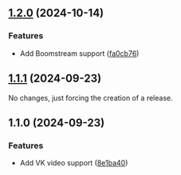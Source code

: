 

## [1.2.0](https://github.com/morevm/vue-cool-lightbox/compare/v1.1.1...v1.2.0) (2024-10-14)


### Features

* Add Boomstream support ([fa0cb76](https://github.com/morevm/vue-cool-lightbox/commit/fa0cb763a110dee117f47944dd7367cb8cc3b4fc))


## [1.1.1](https://github.com/morevm/vue-cool-lightbox/compare/v1.1.0...v1.1.1) (2024-09-23)

No changes, just forcing the creation of a release.

## 1.1.0 (2024-09-23)

### Features

* Add VK video support ([8e1ba40](https://github.com/morevm/vue-cool-lightbox/commit/8e1ba400922abd0f8c8f94cccf61947a2d51f30a))
